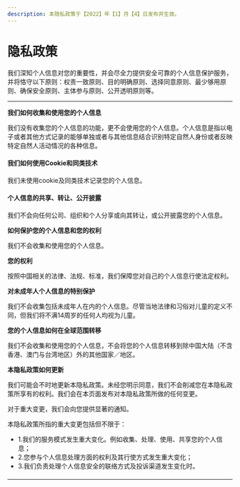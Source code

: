 ```yaml
---
description: 本隐私政策于【2022】年【1】月【4】日发布并生效。
---
```


# 隐私政策

我们深知个人信息对您的重要性，并会尽全力提供安全可靠的个人信息保护服务，并将恪守以下原则：权责一致原则、目的明确原则、选择同意原则、最少够用原则、确保安全原则、主体参与原则、公开透明原则等。

****

**我们如何收集和使用您的个人信息**

我们没有收集您的个人信息的功能，更不会使用您的个人信息。个人信息是指以电子或者其他方式记录的能够单独或者与其他信息结合识别特定自然人身份或者反映特定自然人活动情况的各种信息。



#### **我们如何使用Cookie和同类技术**

我们未使用cookie及同类技术记录您的个人信息。



#### **个人信息的共享、转让、公开披露**

我们不会向任何公司、组织和个人分享或向其转让，或公开披露您的个人信息。



**如何保护您的个人信息和您的权利**

我们不会收集和使用您的个人信息。



**您的权利**

按照中国相关的法律、法规、标准，我们保障您对自己的个人信息行使法定权利。



**对未成年人个人信息的特别保护**

我们不会收集包括未成年人在内的个人信息。尽管当地法律和习俗对儿童的定义不同，但我们将不满14周岁的任何人均视为儿童。



**您的个人信息如何在全球范围转移**

我们不会收集和使用您的个人信息，不会将您的个人信息转移到除中国大陆（不含香港、澳门与台湾地区）外的其他国家／地区。



**本隐私政策如何更新**

我们可能会不时地更新本隐私政策。未经您明示同意，我们不会削减您在本隐私政策所享有的权利。我们会在本页面发布对本隐私政策所做的任何变更。

对于重大变更，我们会向您提供显著的通知。

本隐私政策所指的重大变更包括但不限于：

* 1.我们的服务模式发生重大变化。例如收集、处理、使用、共享您的个人信息；
* 2.您参与个人信息处理方面的权利及其行使方式发生重大变化；
* 3.我们负责处理个人信息安全的联络方式及投诉渠道发生变化时。

####

****
